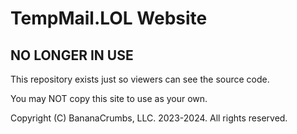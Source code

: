 # TempMail.LOL Website

## NO LONGER IN USE

This repository exists just so viewers can see the source code.

You may NOT copy this site to use as your own.

Copyright (C) BananaCrumbs, LLC. 2023-2024.  All rights reserved.
